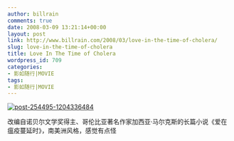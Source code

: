 ```yaml
---
author: billrain
comments: true
date: 2008-03-09 13:21:14+00:00
layout: post
link: http://www.billrain.com/2008/03/love-in-the-time-of-cholera/
slug: love-in-the-time-of-cholera
title: Love In The Time of Cholera
wordpress_id: 709
categories:
- 影如随行|MOVIE
tags:
- 影如随行|MOVIE
---
```


[![post-254495-1204336484](http://www.billrain.com/wp-content/uploads/2008/03/post-254495-1204336484-thumb.jpg)](http://www.billrain.com/wp-content/uploads/2008/03/post-254495-1204336484.jpg)

改编自诺贝尔文学奖得主、哥伦比亚著名作家加西亚·马尔克斯的长篇小说《爱在瘟疫蔓延时》，南美洲风格，感觉有点怪
